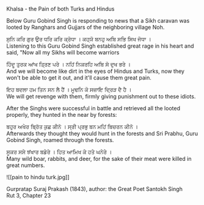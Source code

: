 Khalsa - the Pain of both Turks and Hindus  
  
Below Guru Gobind Singh is responding to news that a Sikh caravan was looted by Ranghars and Gujjars of the neighboring village Noh.  
  
ਸੁਨਿ ਕਰਿ ਗੁਰ ਉਰ ਧਰਿ ਕਰਿ ਕ੍ਰੋਧਾ । ਕਹ੍ਯੋ ਬਨਹੁ ਅਬਿ ਸਭਿ ਸਿਖ ਜੋਧਾ ।  
Listening to this Guru Gobind Singh established great rage in his heart and said, "Now all my Sikhs will become warriors  
  
ਹਿੰਦੂ ਤੁਰਕ ਆਂਖ ਤ੍ਰਿਣ ਪਰੇ । ਨਹਿਂ ਨਿਕਰਹਿ ਅਬਿ ਸੋ ਦੁਖ ਭਰੇ ।  
And we will become like dirt in the eyes of Hindus and Turks, now they won't be able to get it out, and it'll cause them great pain.  
  
ਇਹ ਬਦਲਾ ਹਮ ਤਿਨ ਸਨ ਲੈ ਹੈਂ । ਮੂਢਨਿ ਕੋ ਸਜ਼ਾਇ ਦ੍ਰਿੜ ਦੈ ਹੈ ।  
We will get revenge with them, firmly giving punishment out to these idiots.  
  
After the Singhs were successful in battle and retrieved all the looted properly, they hunted in the near by forests:  
  
ਬਹੁਰ ਅਖੇਰ ਬ੍ਰਿੱਤ ਕੁਛ ਕੀਨੋ । ਸ੍ਰੀ ਪ੍ਰਭੁ ਬਨ ਮਹਿਂ ਬਿਚਰਨ ਕੀਨੋ ।  
Afterwards they thought they would hunt in the forests and Sri Prabhu, Guru Gobind Singh, roamed through the forests.  
  
ਸੂਕਰ ਸਸੇ ਝਂਖਾਰ ਬਡੇਰੇ । ਹਿਤ ਆਮਿਖ ਕੇ ਹਤੇ ਘਨੇਰੇ ।  
Many wild boar, rabbits, and deer, for the sake of their meat were killed in great numbers.  


![[pain to hindu turk.jpg]]
  
Gurpratap Suraj Prakash (1843), author: the Great Poet Santokh Singh  
Rut 3, Chapter 23